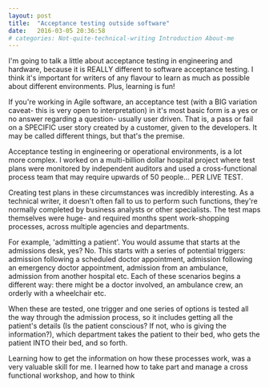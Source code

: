 ```yaml
---
layout: post
title:  "Acceptance testing outside software"
date:   2016-03-05 20:36:58
# categories: Not-quite-technical-writing Introduction About-me
---
```


I'm going to talk a little about acceptance testing in engineering and hardware, because it is REALLY different to software acceptance testing. I think it's important for writers of any flavour to learn as much as possible about different environments. Plus, learning is fun!

If you're working in Agile software, an acceptance test (with a BIG variation caveat- this is very open to interpretation) in it's most basic form is a yes or no answer regarding a question- usually user driven. That is, a pass or fail on a SPECIFIC user story created by a customer, given to the developers. It may be called different things, but that's the premise.

Acceptance testing in engineering or operational environments, is a lot more complex. I worked on a multi-billion dollar hospital project where test plans were monitored by independent auditors and used a cross-functional process team that may require upwards of 50 people... PER LIVE TEST.

Creating test plans in these circumstances was incredibly interesting. As a technical writer, it doesn't often fall to us to perform such functions, they're normally completed by business analysts or other specialists. The test maps themselves were huge- and required months spent work-shopping processes, across multiple agencies and departments.

For example, 'admitting a patient'. You would assume that starts at the admissions desk, yes? No. This starts with a series of potential triggers: admission following a scheduled doctor appointment, admission following an emergency doctor appointment, admission from an ambulance, admission from another hospital etc. Each of these scenarios begins a different way: there might be a doctor involved, an ambulance crew, an orderly with a wheelchair etc.

 When these are tested, one trigger and one series of options is tested all the way through the admission process, so it includes getting all the patient's details (Is the patient conscious? If not, who is giving the information?), which department takes the patient to their bed, who gets the patient INTO their bed, and so forth.

 Learning how to get the information on how these processes work, was a very valuable skill for me. I learned how to take part and manage a cross functional workshop, and how to think   
